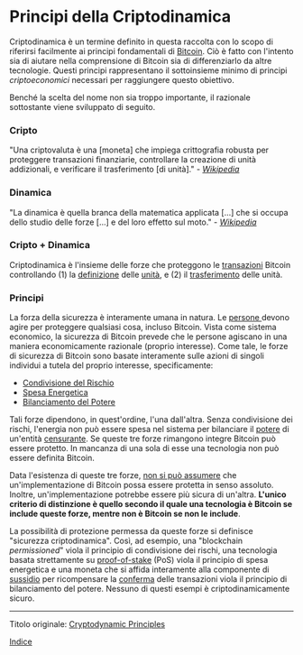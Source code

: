# Principi della Criptodinamica



Criptodinamica è un termine definito in questa raccolta con lo scopo di riferirsi facilmente ai principi fondamentali di [Bitcoin](ch101-glossary.md#bitcoin). Ciò è fatto con l'intento sia di aiutare nella comprensione di Bitcoin sia di differenziarlo da altre tecnologie. Questi principi rappresentano il sottoinsieme minimo di principi _criptoeconomici_ necessari per raggiungere questo obiettivo.

Benché la scelta del nome non sia troppo importante, il razionale sottostante viene sviluppato di seguito.

### Cripto

"Una criptovaluta è una [moneta] che impiega crittografia robusta per proteggere transazioni finanziarie, controllare la creazione di unità addizionali, e verificare il trasferimento [di unità]." - [_Wikipedia_](https://en.m.wikipedia.org/wiki/Cryptocurrency)

### Dinamica

"La dinamica è quella branca della matematica applicata [...] che si occupa dello studio delle forze [...] e del loro effetto sul moto." - [_Wikipedia_](https://en.wikipedia.org/wiki/Dynamics_(mechanics))

### Cripto + Dinamica

Criptodinamica è l'insieme delle forze che proteggono le [transazioni](ch101-glossary.md#transazione) Bitcoin controllando (1) la [definizione](ch101-glossary.md#validità) delle [unità](ch101-glossary.md#unità), e (2) il [trasferimento](ch101-glossary.md#conferma) delle unità.

### Principi

La forza della sicurezza è interamente umana in natura. Le [persone ](ch101-glossary.md#persona)devono agire per proteggere qualsiasi cosa, incluso Bitcoin. Vista come sistema economico, la sicurezza di Bitcoin prevede che le persone agiscano in una maniera economicamente razionale (proprio interesse). Come tale, le forze di sicurezza di Bitcoin sono basate interamente sulle azioni di singoli individui a tutela del proprio interesse, specificamente:

* [Condivisione del Rischio](ch016-risk-sharing-principle.md)
* [Spesa Energetica](ch072-proof-of-stake-fallacy.md)
* [Bilanciamento del Potere](ch028-censorship-resistance-property.md)

Tali forze dipendono, in quest'ordine, l'una dall'altra. Senza condivisione dei rischi, l'energia non può essere spesa nel sistema per bilanciare il [potere](ch101-glossary.md#potere) di un'entità [censurante](ch101-glossary.md#censura). Se queste tre forze rimangono integre Bitcoin può essere protetto. In mancanza di una sola di esse una tecnologia non può essere definita Bitcoin.

Data l'esistenza di queste tre forze, [non si può assumere](ch004-axiom-of-resistance.md) che un'implementazione di Bitcoin possa essere protetta in senso assoluto. Inoltre, un'implementazione potrebbe essere più sicura di un'altra. **L'unico criterio di distinzione è quello secondo il quale una tecnologia è Bitcoin se include queste forze, mentre non è Bitcoin se non le include**.

La possibilità di protezione permessa da queste forze si definisce "sicurezza criptodinamica". Così, ad esempio, una "blockchain _permissioned_" viola il principio di condivisione dei rischi, una tecnologia basata strettamente su [proof-of-stake](ch101-glossary.md#proof-of-stake) (PoS) viola il principio di spesa energetica e una moneta che si affida interamente alla componente di [sussidio](ch101-glossary.md#sussidio) per ricompensare la [conferma](ch101-glossary.md#conferma) delle transazioni viola il principio di bilanciamento del potere. Nessuno di questi esempi è criptodinamicamente sicuro.

---

Titolo originale: [Cryptodynamic Principles](https://github.com/libbitcoin/libbitcoin-system/wiki/Cryptodynamic-Principles)

[Indice](/README.md)


